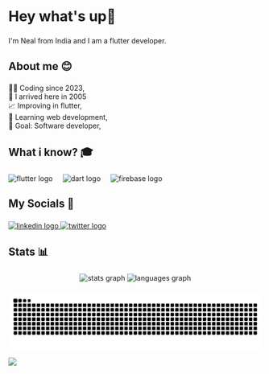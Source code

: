 <h1 align="left">Hey what's up👋</h1>

###

<p align="left">I'm Neal from India and I am a flutter developer.</p>

###

<h2 align="left">About me 😊</h2>

###

<p align="left">👨‍💻 Coding since 2023,<br>🎂 I arrived here in 2005<br>📈 Improving in flutter,<br>📖 Learning web development,<br>🎯 Goal: Software developer,</p>

###

<h2 align="left">What i know? 🎓</h2>

###

<div align="left">
  <img src="https://img.shields.io/badge/Flutter-02569B?logo=flutter&logoColor=white&style=for-the-badge" height="40" alt="flutter logo"  />
  <img width="12" />
  <img src="https://img.shields.io/badge/Dart-0175C2?logo=dart&logoColor=white&style=for-the-badge" height="40" alt="dart logo"  />
  <img width="12" />
  <img src="https://img.shields.io/badge/Firebase-FFCA28?logo=firebase&logoColor=black&style=for-the-badge" height="40" alt="firebase logo"  />
</div>

###

<h2 align="left">My Socials 🛜</h2>

###

<div align="left">
  <a href="https://www.linkedin.com/in/rohit-raj-019265219/" target="_blank">
    <img src="https://img.shields.io/static/v1?message=LinkedIn&logo=linkedin&label=&color=0077B5&logoColor=white&labelColor=&style=for-the-badge" height="40" alt="linkedin logo"  />
  </a>
  <a href="https://twitter.com/_ne_al" target="_blank">
    <img src="https://img.shields.io/static/v1?message=Twitter&logo=twitter&label=&color=1DA1F2&logoColor=white&labelColor=&style=for-the-badge" height="40" alt="twitter logo"  />
  </a>
</div>

###

<h2 align="left">Stats 📊</h2>

###

<div align="center">
  <img src="https://github-readme-stats.vercel.app/api?username=ne-al&hide_title=true&hide_rank=true&show_icons=true&include_all_commits=true&count_private=true&disable_animations=false&theme=monokai&locale=en&hide_border=false&order=1" height="150" alt="stats graph"  />
  <img src="https://github-readme-stats.vercel.app/api/top-langs?username=ne-al&locale=en&hide_title=true&layout=compact&card_width=320&langs_count=5&theme=monokai&hide_border=false&order=2" height="150" alt="languages graph"  />
</div>

###

<img src="https://raw.githubusercontent.com/ne-al/ne-al/output/snake.svg" alt="Snake animation" />

![](https://komarev.com/ghpvc/?username=your-github-username)

###
